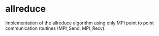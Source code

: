 # allreduce
Implementation of the allreduce algorithm using only MPI point to point communication routines (MPI_Send, MPI_Recv).
